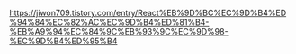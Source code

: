 https://jiwon709.tistory.com/entry/React%EB%9D%BC%EC%9D%B4%ED%94%84%EC%82%AC%EC%9D%B4%ED%81%B4-%EB%A9%94%EC%84%9C%EB%93%9C%EC%9D%98-%EC%9D%B4%ED%95%B4
